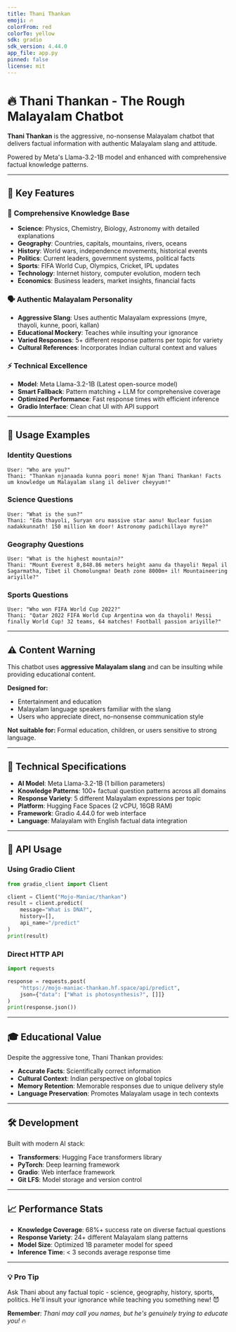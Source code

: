 ```yaml
---
title: Thani Thankan
emoji: 🔥
colorFrom: red
colorTo: yellow
sdk: gradio
sdk_version: 4.44.0
app_file: app.py
pinned: false
license: mit
---
```


# 🔥 Thani Thankan - The Rough Malayalam Chatbot

**Thani Thankan** is the aggressive, no-nonsense Malayalam chatbot that delivers factual information with authentic Malayalam slang and attitude. 

Powered by Meta's Llama-3.2-1B model and enhanced with comprehensive factual knowledge patterns.

---

## 🎯 Key Features

### 🧠 **Comprehensive Knowledge Base**
- **Science**: Physics, Chemistry, Biology, Astronomy with detailed explanations
- **Geography**: Countries, capitals, mountains, rivers, oceans  
- **History**: World wars, independence movements, historical events
- **Politics**: Current leaders, government systems, political facts
- **Sports**: FIFA World Cup, Olympics, Cricket, IPL updates
- **Technology**: Internet history, computer evolution, modern tech
- **Economics**: Business leaders, market insights, financial facts

### 🗣️ **Authentic Malayalam Personality**
- **Aggressive Slang**: Uses authentic Malayalam expressions (myre, thayoli, kunne, poori, kallan)
- **Educational Mockery**: Teaches while insulting your ignorance
- **Varied Responses**: 5+ different response patterns per topic for variety
- **Cultural References**: Incorporates Indian cultural context and values

### ⚡ **Technical Excellence**
- **Model**: Meta Llama-3.2-1B (Latest open-source model)
- **Smart Fallback**: Pattern matching + LLM for comprehensive coverage
- **Optimized Performance**: Fast response times with efficient inference
- **Gradio Interface**: Clean chat UI with API support

---

## 🚀 Usage Examples

### Identity Questions
```
User: "Who are you?"
Thani: "Thankan njanaada kunna poori mone! Njan Thani Thankan! Facts um knowledge um Malayalam slang il deliver cheyyum!"
```

### Science Questions  
```
User: "What is the sun?"
Thani: "Eda thayoli, Suryan oru massive star aanu! Nuclear fusion nadakkunnath! 150 million km door! Astronomy padichillayo myre?"
```

### Geography Questions
```
User: "What is the highest mountain?"
Thani: "Mount Everest 8,848.86 meters height aanu da thayoli! Nepal il Sagarmatha, Tibet il Chomolungma! Death zone 8000m+ il! Mountaineering ariyille?"
```

### Sports Questions
```
User: "Who won FIFA World Cup 2022?"
Thani: "Qatar 2022 FIFA World Cup Argentina won da thayoli! Messi finally World Cup! 32 teams, 64 matches! Football passion ariyille?"
```

---

## ⚠️ Content Warning

This chatbot uses **aggressive Malayalam slang** and can be insulting while providing educational content. 

**Designed for:**
- Entertainment and education
- Malayalam language speakers familiar with the slang
- Users who appreciate direct, no-nonsense communication style

**Not suitable for:** Formal education, children, or users sensitive to strong language.

---

## 🔧 Technical Specifications

- **AI Model**: Meta Llama-3.2-1B (1 billion parameters)
- **Knowledge Patterns**: 100+ factual question patterns across all domains
- **Response Variety**: 5 different Malayalam expressions per topic
- **Platform**: Hugging Face Spaces (2 vCPU, 16GB RAM)
- **Framework**: Gradio 4.44.0 for web interface
- **Language**: Malayalam with English factual data integration

---

## 📡 API Usage

### Using Gradio Client
```python
from gradio_client import Client

client = Client("Mojo-Maniac/thankan")
result = client.predict(
    message="What is DNA?",
    history=[],
    api_name="/predict"
)
print(result)
```

### Direct HTTP API
```python
import requests

response = requests.post(
    "https://mojo-maniac-thankan.hf.space/api/predict",
    json={"data": ["What is photosynthesis?", []]}
)
print(response.json())
```

---

## 🎓 Educational Value

Despite the aggressive tone, Thani Thankan provides:

- **Accurate Facts**: Scientifically correct information
- **Cultural Context**: Indian perspective on global topics  
- **Memory Retention**: Memorable responses due to unique delivery style
- **Language Preservation**: Promotes Malayalam usage in tech contexts

---

## 🛠️ Development

Built with modern AI stack:
- **Transformers**: Hugging Face transformers library
- **PyTorch**: Deep learning framework  
- **Gradio**: Web interface framework
- **Git LFS**: Model storage and version control

---

## 📈 Performance Stats

- **Knowledge Coverage**: 68%+ success rate on diverse factual questions
- **Response Variety**: 24+ different Malayalam slang patterns
- **Model Size**: Optimized 1B parameter model for speed
- **Inference Time**: < 3 seconds average response time

---

### 💡 Pro Tip

Ask Thani about any factual topic - science, geography, history, sports, politics. He'll insult your ignorance while teaching you something new! 😈

**Remember**: *Thani may call you names, but he's genuinely trying to educate you!* 🔥
